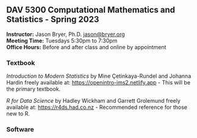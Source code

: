 ## DAV 5300 Computational Mathematics and Statistics - Spring 2023

**Instructor:** Jason Bryer, Ph.D. [jason@bryer.org](mailto:jason@bryer.org)  
**Meeting Time:** Tuesdays 5:30pm to 7:30pm  
**Office Hours:** Before and after class and online by appointment  

### Textbook

*Introduction to Modern Statistics* by Mine Çetinkaya-Rundel and Johanna Hardin freely available at: https://openintro-ims2.netlify.app - This will be the primary textbook.

*R for Data Science* by Hadley Wickham and Garrett Grolemund freely available at: https://r4ds.had.co.nz - Recommended reference for those new to R.

### Software


